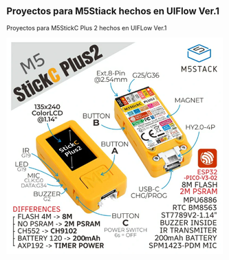 ## Proyectos para M5Stiack hechos en UIFlow Ver.1

Proyectos para M5StickC Plus 2 hechos en UIFLow Ver.1

![alt text](images/m5stickC2.webp)

